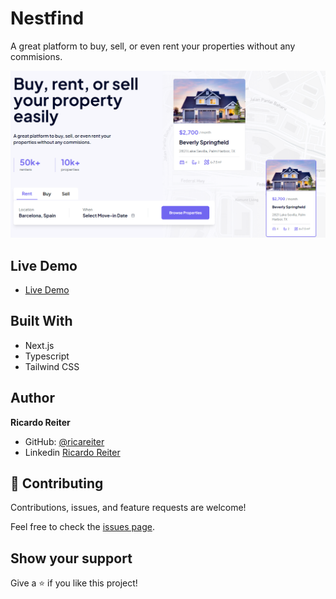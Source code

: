 # Nestfind

A great platform to buy, sell, or even rent your properties without any commisions.

<p>
    <img src="public/nestfind-page.png" >
</p>

## Live Demo

- [Live Demo](https://nestfind.vercel.app/)

## Built With

- Next.js
- Typescript
- Tailwind CSS

## Author

**Ricardo Reiter**

- GitHub: [@ricareiter](https://github.com/ricareiter)
- Linkedin [Ricardo Reiter](https://www.linkedin.com/in/ricardoreiter/)

## 🤝 Contributing

Contributions, issues, and feature requests are welcome!

Feel free to check the [issues page](https://github.com/ricareiter/nestfind/issues).

## Show your support

Give a ⭐️ if you like this project!
